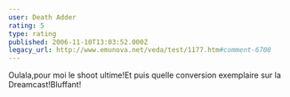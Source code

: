```yaml
---
user: Death Adder
rating: 5
type: rating
published: 2006-11-10T13:03:52.000Z
legacy_url: http://www.emunova.net/veda/test/1177.htm#comment-6708
---
```

Oulala,pour moi le shoot ultime!Et puis quelle conversion exemplaire sur la Dreamcast!Bluffant!